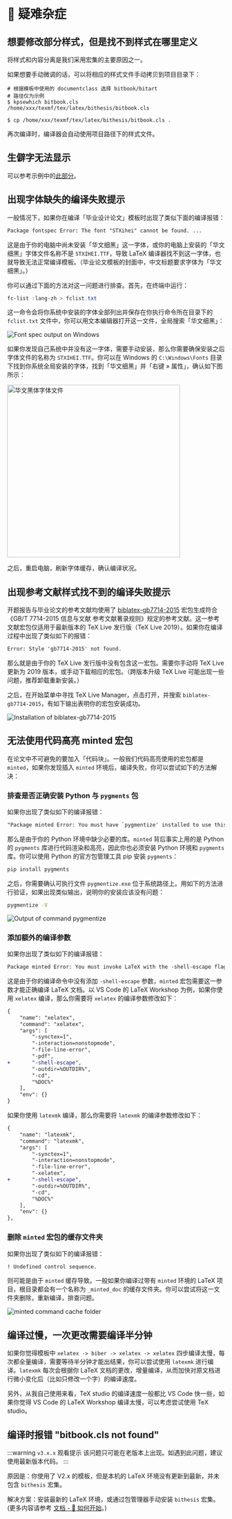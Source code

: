 # 🥑 疑难杂症

## 想要修改部分样式，但是找不到样式在哪里定义

将样式和内容分离是我们采用宏集的主要原因之一。

如果想要手动微调的话，可以将相应的样式文件手动拷贝到项目目录下：

```shell
# 根据模板中使用的 documentclass 选择 bitbook/bitart
# 路径仅为示例
$ kpsewhich bitbook.cls
/home/xxx/texmf/tex/latex/bithesis/bitbook.cls

$ cp /home/xxx/texmf/tex/latex/bithesis/bitbook.cls .
```

再次编译时，编译器会自动使用项目路径下的样式文件。

## 生僻字无法显示

可以参考示例中的[此部分](https://github.com/BITNP/BIThesis/blob/f882419072dfc8b8d0883fb1dd57182ee23bb229/templates/undergraduate-thesis/chapters/1_chapter1.tex#L76-L80)。

## 出现字体缺失的编译失败提示

一般情况下，如果你在编译「毕业设计论文」模板时出现了类似下面的编译报错：

```txt
Package fontspec Error: The font "STXihei" cannot be found. ...
```

这是由于你的电脑中尚未安装「华文细黑」这一字体，或你的电脑上安装的「华文细黑」字体文件名称不是 `STXIHEI.TTF`，导致 LaTeX 编译器找不到这一字体，也就导致无法正常编译模板。（毕业论文模板的封面中，中文标题要求字体为「华文细黑」。）

你可以通过下面的方法对这一问题进行排查。首先，在终端中运行：

```powershell
fc-list :lang-zh > fclist.txt
```

这一命令会将你系统中安装的字体全部列出并保存在你执行命令所在目录下的 `fclist.txt` 文件中，你可以用文本编辑器打开这一文件，全局搜索「华文细黑」：

![Font spec output on Windows](https://i.loli.net/2020/03/06/zbvhqZ4OYAE6s85.png)

如果你发现自己系统中并没有这一字体，需要手动安装，那么你需要确保安装之后字体文件的名称为 `STXIHEI.TTF`。你可以在 Windows 的 `C:\Windows\Fonts` 目录下找到你系统全局安装的字体，找到「华文细黑」并「右键 » 属性」，确认如下图所示：

<img src="https://user-images.githubusercontent.com/32114380/75876177-1f13b000-5e50-11ea-83f0-dd1595073a3d.png" alt="华文黑体字体文件" width="400px" height="auto"/>

之后，重启电脑，刷新字体缓存，确认编译状况。

## 出现参考文献样式找不到的编译失败提示

开题报告与毕业论文的参考文献均使用了 [biblatex-gb7714-2015](https://github.com/hushidong/biblatex-gb7714-2015) 宏包生成符合《GB/T 7714-2015 信息与文献 参考文献著录规则》规定的参考文献。这一参考文献宏包仅适用于最新版本的 TeX Live 发行版（TeX Live 2019）。如果你在编译过程中出现了类似如下的报错：

```txt
Error: Style 'gb7714-2015' not found.
```

那么就是由于你的 TeX Live 发行版中没有包含这一宏包。需要你手动将 TeX Live 更新为 2019 版本，或手动下载相应的宏包。（跨版本升级 TeX Live 可能出现一些问题，推荐卸载重新安装。）

之后，在开始菜单中寻找 TeX Live Manager，点击打开，并搜索 `biblatex-gb7714-2015`，有如下输出表明你的宏包安装成功。

![Installation of biblatex-gb7714-2015](https://i.loli.net/2020/03/06/6UdnGP4jDeucfC7.png)

## 无法使用代码高亮 minted 宏包

在论文中不可避免的要加入「代码块」。一般我们代码高亮使用的宏包都是 `minted`，如果你发现插入 `minted` 环境后，编译失败，你可以尝试如下的方法解决：

### 排查是否正确安装 Python 与 `pygments` 包

如果你出现了类似如下的编译报错：

```txt
"Package minted Error: You must have `pygmentize' installed to use this package."
```

那么是由于你的 Python 环境中缺少必要的库。`minted` 背后事实上用的是 Python 的 `pygments` 库进行代码渲染和高亮，因此你也必须安装 Python 环境和 `pygments` 库。你可以使用 Python 的官方包管理工具 pip 安装 `pygments`：

```bash
pip install pygments
```

之后，你需要确认可执行文件 `pygmentize.exe` 位于系统路径上。用如下的方法进行验证，如果出现类似输出，说明你的安装应该没有问题：

```bash
pygmentize -V
```

![Output of command pygmentize](https://i.loli.net/2020/03/07/7rbUosdGfjhpaNC.png)

### 添加额外的编译参数

如果你出现了类似如下的编译报错：

```txt
Package minted Error: You must invoke LaTeX with the -shell-escape flag.
```

这是由于你的编译命令中没有添加 `-shell-escape` 参数，`minted` 宏包需要这一参数才能正确编译 LaTeX 文档。以 VS Code 的 LaTeX Workshop 为例，如果你使用 `xelatex` 编译，那么你需要将 `xelatex` 的编译参数修改如下：

```diff
{
    "name": "xelatex",
    "command": "xelatex",
    "args": [
        "-synctex=1",
        "-interaction=nonstopmode",
        "-file-line-error",
        "-pdf",
+       "-shell-escape",
        "-outdir=%OUTDIR%",
        "-cd",
        "%DOC%"
    ],
    "env": {}
}
```

如果你使用 `latexmk` 编译，那么你需要将 `latexmk` 的编译参数修改如下：

```diff
{
    "name": "latexmk",
    "command": "latexmk",
    "args": [
        "-synctex=1",
        "-interaction=nonstopmode",
        "-file-line-error",
        "-xelatex",
+       "-shell-escape",
        "-outdir=%OUTDIR%",
        "-cd",
        "%DOC%"
    ],
    "env": {}
},
```

### 删除 `minted` 宏包的缓存文件夹

如果你出现了类似如下的编译报错：

```txt
! Undefined control sequence.
```

则可能是由于 `minted` 缓存导致。一般如果你编译过带有 `minted` 环境的 LaTeX 项目，根目录都会有一个名称为 `_minted_doc` 的缓存文件夹。你可以尝试将这一文件夹删除，重新编译，排查问题。

![minted command cache folder](https://i.loli.net/2020/03/06/D4PQKoxmtgObBN2.png)

## 编译过慢，一次更改需要编译半分钟

如果你觉得模板中 `xelatex -> biber -> xelatex -> xelatex` 四步编译太慢，每次都全量编译，需要等待半分钟才能出结果，你可以尝试使用 `latexmk` 进行编译。`latexmk` 每次会根据你 LaTeX 文档的更改，增量编译，从而加快对原文档进行微小变化后（比如只修改一个字）的编译速度。

另外，从我自己使用来看，TeX studio 的编译速度一般都比 VS Code 快一些，如果你觉得 VS Code 的 LaTeX Workshop 编译太慢，可以考虑尝试使用 TeX studio。

## 编译时报错 "bitbook.cls not found"

:::warning `v3.x.x` 观看提示
该问题只可能在老版本上出现。如遇到此问题，建议使用最新版本代码。
:::

原因是：你使用了 V2.x 的模板，但是本机的 LaTeX 环境没有更新到最新，并未包含 `bithesis` 宏集。

解决方案：安装最新的 LaTeX 环境，或通过包管理器手动安装 `bithesis` 宏集。(更多内容请参考 [文档 - 🍌 如何开始](/guide/getting-started.md)。)
